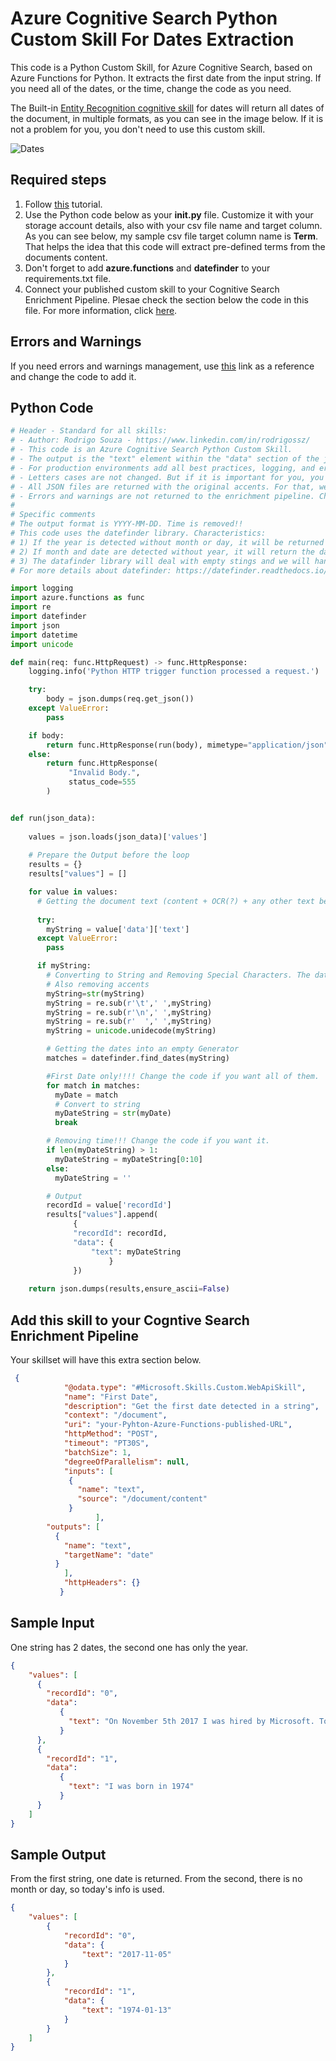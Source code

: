 # Azure Cognitive Search Python Custom Skill For Dates Extraction

This code is a Python Custom Skill, for Azure Cognitive Search, based on Azure Functions for Python. It extracts the first date from the input string. If you need all of the dates, or the time, change the code as you need.

The Built-in [Entity Recognition cognitive skill](https://docs.microsoft.com/en-us/azure/search/cognitive-search-skill-entity-recognition) for dates will return all dates of the document, in multiple formats, as you can see in the image below. If it is not a problem for you, you don't need to use this custom skill.

![Dates](../images/dates.JPG)

## Required steps

1. Follow [this](https://docs.microsoft.com/en-us/azure/azure-functions/functions-create-first-function-python) tutorial.
1. Use the Python code below as your **__init__.py** file. Customize it with your storage account details, also with your csv file name and target column. As you can see below, my sample csv file target column name is **Term**. That helps the idea that this code will extract pre-defined terms from the documents content.
1. Don't forget to add **azure.functions** and **datefinder** to your requirements.txt file.
1. Connect your published custom skill to your Cognitive Search Enrichment Pipeline. Plesae check the section below the code in this file. For more information, click [here](https://docs.microsoft.com/en-us/azure/search/cognitive-search-create-custom-skill-example#connect-to-your-pipeline).

## Errors and Warnings

If you need errors and warnings management, use [this](https://docs.microsoft.com/en-us/azure/search/cognitive-search-custom-skill-python) link as a reference and change the code to add it.

## Python Code

```python
# Header - Standard for all skills:
# - Author: Rodrigo Souza - https://www.linkedin.com/in/rodrigossz/
# - This code is an Azure Cognitive Search Python Custom Skill.
# - The output is the "text" element within the "data" section of the json file.
# - For production environments add all best practices, logging, and error management that you need.
# - Letters cases are not changed. But if it is important for you, you can change the code as necessary.
# - All JSON files are returned with the original accents. For that, we use ensure_ascii=False.
# - Errors and warnings are not returned to the enrichment pipeline. Chage the code as you need to add this feature.
#
# Specific comments
# The output format is YYYY-MM-DD. Time is removed!!
# This code uses the datefinder library. Characteristics:
# 1) If the year is detected without month or day, it will be returned with today's month and day.
# 2) If month and date are detected without year, it will return the date with today's year.
# 3) The datafinder library will deal with empty stings and we will handle the outpout format
# For more details about datefinder: https://datefinder.readthedocs.io/en/latest/

import logging
import azure.functions as func
import re
import datefinder
import json
import datetime
import unicode

def main(req: func.HttpRequest) -> func.HttpResponse:
    logging.info('Python HTTP trigger function processed a request.')

    try:
        body = json.dumps(req.get_json())
    except ValueError:
        pass

    if body:
        return func.HttpResponse(run(body), mimetype="application/json")
    else:
        return func.HttpResponse(
             "Invalid Body.",
             status_code=555
        )


def run(json_data):
    
    values = json.loads(json_data)['values']
    
    # Prepare the Output before the loop
    results = {}
    results["values"] = []

    for value in values:
      # Getting the document text (content + OCR(?) + any other text been analyzed within your enrichment pipeline)
      
      try:
        myString = value['data']['text']
      except ValueError:
        pass

      if myString:
        # Converting to String and Removing Special Characters. The datefinder lib doesn't work very well with them .
        # Also removing accents
        myString=str(myString)
        myString = re.sub(r'\t',' ',myString)
        myString = re.sub(r'\n',' ',myString)
        myString = re.sub(r'  ',' ',myString)
        myString = unicode.unidecode(myString)

        # Getting the dates into an empty Generator
        matches = datefinder.find_dates(myString)

        #First Date only!!!! Change the code if you want all of them.
        for match in matches:
          myDate = match
          # Convert to string
          myDateString = str(myDate)
          break

        # Removing time!!! Change the code if you want it.
        if len(myDateString) > 1:
          myDateString = myDateString[0:10]
        else:
          myDateString = ''

        # Output
        recordId = value['recordId']
        results["values"].append(
              {
              "recordId": recordId,
              "data": {
                  "text": myDateString
                      }
              })
                    
    return json.dumps(results,ensure_ascii=False)
```
## Add this skill to your Cogntive Search Enrichment Pipeline

Your skillset will have this extra section below.

```json
 {
            "@odata.type": "#Microsoft.Skills.Custom.WebApiSkill",
            "name": "First Date",
            "description": "Get the first date detected in a string",
            "context": "/document",
            "uri": "your-Pyhton-Azure-Functions-published-URL",
            "httpMethod": "POST",
            "timeout": "PT30S",
            "batchSize": 1,
            "degreeOfParallelism": null,
            "inputs": [
             {
               "name": "text",
               "source": "/document/content"
             }
                   ],
        "outputs": [
          {
            "name": "text",
            "targetName": "date"
          }
            ],
            "httpHeaders": {}
           }
```

## Sample Input

One string has 2 dates, the second one has only the year.

```json
{
    "values": [
      {
        "recordId": "0",
        "data":
           {
             "text": "On November 5th 2017 I was hired by Microsoft. Today is 1/13/2020 and I am still working for the company"
           }
      },
      {
        "recordId": "1",
        "data":
           {
             "text": "I was born in 1974"
           }
      }
    ]
}
```

## Sample Output

From the first string, one date is returned. From the second, there is no month or day, so today's info is used.

```json
{
    "values": [
        {
            "recordId": "0",
            "data": {
                "text": "2017-11-05"
            }
        },
        {
            "recordId": "1",
            "data": {
                "text": "1974-01-13"
            }
        }
    ]
}
```

